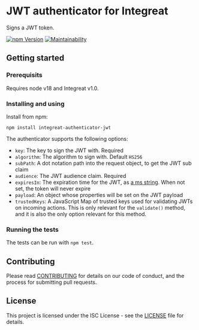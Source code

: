 # JWT authenticator for Integreat

Signs a JWT token.

[![npm Version](https://img.shields.io/npm/v/integreat-authenticator-jwt.svg)](https://www.npmjs.com/package/integreat-authenticator-jwt)
[![Maintainability](https://api.codeclimate.com/v1/badges/6cfc3f8c23594ffb7e12/maintainability)](https://codeclimate.com/github/integreat-io/integreat-authenticator-jwt/maintainability)

## Getting started

### Prerequisits

Requires node v18 and Integreat v1.0.

### Installing and using

Install from npm:

```
npm install integreat-authenticator-jwt
```

The authenticator supports the following options:

- `key`: The key to sign the JWT with. Required
- `algorithm`: The algorithm to sign with. Default `HS256`
- `subPath`: A dot notation path into the request object, to get the JWT sub
  claim
- `audience`: The JWT audience claim. Required
- `expiresIn`: The expiration time for the JWT, as
  [a ms string](https://github.com/vercel/ms#readme). When not set, the token
  will never expire
- `payload`: An object whose properties will be set on the JWT payload
- `trustedKeys`: A JavaScript Map of trusted keys used for validating JWTs on
  incoming actions. This is only relevant for the `validate()` method, and it is
  also the only option relevant for this method.

### Running the tests

The tests can be run with `npm test`.

## Contributing

Please read
[CONTRIBUTING](https://github.com/integreat-io/integreat-authenticator-jwt/blob/master/CONTRIBUTING.md)
for details on our code of conduct, and the process for submitting pull
requests.

## License

This project is licensed under the ISC License - see the
[LICENSE](https://github.com/integreat-io/integreat-authenticator-jwt/blob/master/LICENSE)
file for details.
